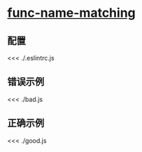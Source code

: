 # [func-name-matching](https://eslint.org/docs/rules/func-name-matching)

## 配置

<<< ./.eslintrc.js

## 错误示例

<<< ./bad.js

## 正确示例

<<< ./good.js
